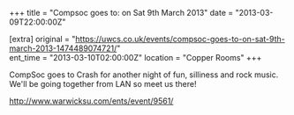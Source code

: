 +++
title = "Compsoc goes to: on Sat 9th March 2013"
date = "2013-03-09T22:00:00Z"

[extra]
original = "https://uwcs.co.uk/events/compsoc-goes-to-on-sat-9th-march-2013-1474489074721/"    
ent_time = "2013-03-10T02:00:00Z"
location = "Copper Rooms"
+++

CompSoc goes to Crash for another night of fun, silliness and rock music. We'll be going together from LAN so meet us there\!

http://www.warwicksu.com/ents/event/9561/

